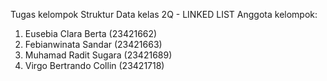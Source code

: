 Tugas kelompok Struktur Data kelas 2Q - LINKED LIST
Anggota kelompok:
1. Eusebia Clara Berta (23421662)
2. Febianwinata Sandar (23421663)
3. Muhamad Radit Sugara (23421689)
4. Virgo Bertrando Collin (23421718)
